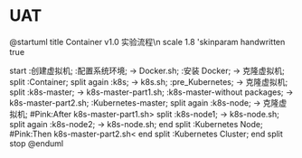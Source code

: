 # UAT
@startuml
title Container v1.0 实验流程\n
scale 1.8
'skinparam handwritten true

start
:创建虚拟机;
:配置系统环境;
-> Docker.sh;
:安装 Docker;
-> 克隆虚拟机;
split
  :Container;
split again
  :k8s;
  -> k8s.sh;
  :pre_Kubernetes;
  -> 克隆虚拟机;
  split 
    :k8s-master;
    -> k8s-master-part1.sh;
    :k8s-master-without packages;
    -> k8s-master-part2.sh;
    :Kubernetes-master;
  split again
    :k8s-node;
    -> 克隆虚拟机;
    #Pink:After k8s-master-part1.sh>
      split
        :k8s-node1;
        -> k8s-node.sh;
      split again
        :k8s-node2;
        -> k8s-node.sh;
      end split
      :Kubernetes Node;
      #Pink:Then k8s-master-part2.sh<
  end split
  :Kubernetes Cluster;
end split
stop
@enduml
